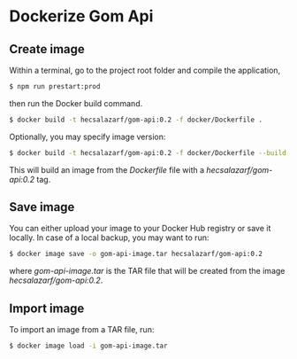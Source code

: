# Dockerize Gom Api

## Create image
Within a terminal, go to the project root folder and compile the application,
```bash
$ npm run prestart:prod
```

then run the Docker build command.
```bash
$ docker build -t hecsalazarf/gom-api:0.2 -f docker/Dockerfile .
```

Optionally, you may specify image version:
```bash
$ docker build -t hecsalazarf/gom-api:0.2 -f docker/Dockerfile --build-arg VERSION=<YOUR_VERSION> .
```

This will build an image from the *Dockerfile* file with a *hecsalazarf/gom-api:0.2* tag.

## Save image
You can either upload your image to your Docker Hub registry or save it locally. In case of a local backup, you may want to run:
```bash
$ docker image save -o gom-api-image.tar hecsalazarf/gom-api:0.2
```

where *gom-api-image.tar* is the TAR file that will be created from the image *hecsalazarf/gom-api:0.2*.

## Import image
To import an image from a TAR file, run:
```bash
$ docker image load -i gom-api-image.tar
```